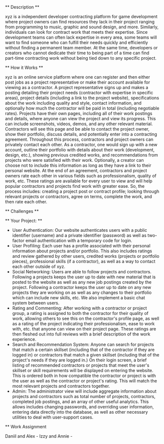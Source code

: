 ** Description **

xyz is a independent developer contracting platform for game development where project owners can find resources they lack in their project ranging from programming to music, graphic and sound design, and more. Similarly, individuals can look for contract work that meets their expertise. Since development teams can often lack expertise in every area, some teams will want to find someone who can fulfill their needs quickly and efficiently without finding a permanent team member. At the same time, developers or creators who cannot dedicate their time to being part of a time can find part-time contracting work without being tied down to any specific project.

** How it Works **

xyz is an online service platform where one can register and then either post jobs as a project representative or make their account available for viewing as a contractor. A project representative signs up and makes a posting detailing their project needs  (contractor with expertise in specific areas), project details (including a link to the project website), specifications about the work including quality and style, contact information, and optionally how much the contractor will be paid in total (including negotiable rates).
Projects have their own pages, including all of their work postings and details, where anyone can view the project and view its progress. This can include screenshots, videos, demos, and any other relevant material.  Contractors will see this page and be able to contact the project owner, show their portfolio, discuss details, and potentially enter into a contracting agreement. Throughout this process, contractors and project owners can privately contact each other.
As a contractor, one would sign up with a new account, outline their portfolio with details about their work (development, design, etc.), showing previous credited works, and recommendations from projects who were satisfied with their work. Optionally, a creator can choose not to include this information as long as they have a link to their personal website.
At the end of an agreement, contractors and project owners rate each other in various fields such as professionalism, quality of work, etc. These ratings are available for every user to view and will help popular contractors and projects find work with greater ease.
So, the process includes: creating a project post or contract profile; looking through relevant projects or contractors, agree on terms, complete the work, and then rate each other.

** Challenges **



** Your Project: **
* User Authentication:
  Our website authenticates users with a public identifier (username) and a private identifier (password) as well as two-factor email authentication with a temporary code for login.
* User Profiling:
  Each user has a profile associated with their personal information about projects and/or portfolio. This also includes ratings and review gathered by other users, credited works (projects or portfolio pieces), professional skills (if a contractor), as well as a way to contact each other outside of xyz.
* Social Networking:
  Users are able to follow projects and contractors. Following a projects keeps the user up to date with new material that is posted to the website as well as any new job postings created by the project. Following a contractor keeps the user up to date on any new projects they are working on as well as any changes to their portfolio which can include new skills, etc. We also implement a basic chat system between users.
* Rating and Commenting:
  After working with a contractor or project group, a rating is assigned to both the contractor for their quality of work, allowing others to see this on the contractor's profile page, as well as a rating of the project indicating their professionalism, ease to work with, etc. that anyone can view on their project page. These ratings are then fleshed out into full reviews with a brief description of the work experience.
* Search and Recommendation System:
  Anyone can search for projects that match a certain skillset (including that of the contractor if they are logged in) or contractors that match a given skillset (including that of the project's needs if they are logged in.) On their login screen, a brief listing of recommended contractors or projects that meet the user's skillset or skill requirements will be displayed on entering the website. This is ordered both in how compatible the contractor or project is with the user as well as the contractor or project's rating. This will match the most relevant projects and contractors together.
* Admin:
  The administrator view will include aggregate information about projects and contractors such as total number of projects, contractors, completed job postings, and an array of other useful analytics. This allows includes changing passwords, and overriding user information, entering data directly into the database, as well as other necessary utilities to deal with user-support cases.

** Work Assignment

Daniil and Alex -
Izzy and Annie -
